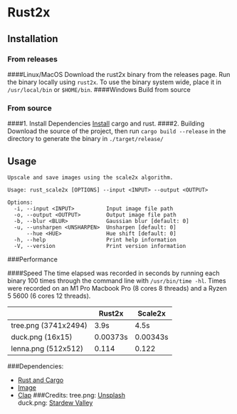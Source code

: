 # Rust2x
## Installation
### From releases
####Linux/MacOS
Download the rust2x binary from the releases page. Run the binary locally using `rust2x`. To use the binary system wide, place it in `/usr/local/bin` or `$HOME/bin`.
####Windows
Build from source
### From source
####1. Install Dependencies
[Install](https://doc.rust-lang.org/cargo/getting-started/installation.html) cargo and rust. 
####2. Building
Download the source of the project, then run ```cargo build --release``` in the directory to generate the binary in `./target/release/`
## Usage
```
Upscale and save images using the scale2x algorithm.

Usage: rust_scale2x [OPTIONS] --input <INPUT> --output <OUTPUT>

Options:
  -i, --input <INPUT>          Input image file path
  -o, --output <OUTPUT>        Output image file path
  -b, --blur <BLUR>            Gaussian blur [default: 0]
  -u, --unsharpen <UNSHARPEN>  Unsharpen [default: 0]
      --hue <HUE>              Hue shift [default: 0]
  -h, --help                   Print help information
  -V, --version                Print version information

```
###Performance

####Speed
The time elapsed was recorded in seconds by running each binary 100 times through the command line with `/usr/bin/time -hl`. Times were recorded on an M1 Pro Macbook Pro (8 cores 8 threads) and a Ryzen 5 5600 (6 cores 12 threads).


| | Rust2x  | Scale2x |
| ------------- | ------------- | ------------- |
| tree.png (3741x2494) | 3.9s  | 4.5s  |
| duck.png (16x15) | 0.00373s | 0.00343s  |
| lenna.png (512x512) | 0.114 | 0.122  |
###Dependencies:
- [Rust and Cargo](http://rust-lang.org/)
- [Image](https://docs.rs/image/0.24.5/image/)
- [Clap](https://docs.rs/clap/4.1.4/clap/)
###Credits:
tree.png: [Unsplash](https://unsplash.com/photos/tGTVxeOr_Rs)  
duck.png: [Stardew Valley](https://www.stardewvalley.net)